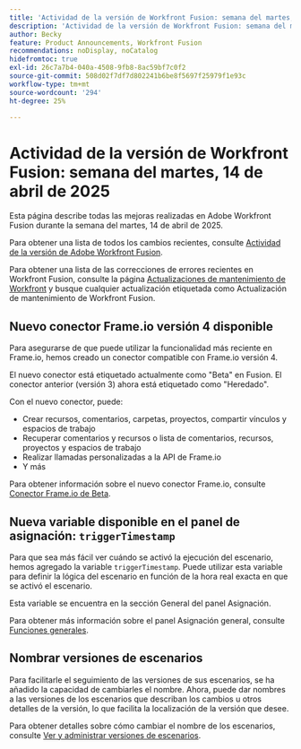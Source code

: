 ```yaml
---
title: 'Actividad de la versión de Workfront Fusion: semana del martes, 14 de abril de 2025'
description: 'Actividad de la versión de Workfront Fusion: semana del martes, 14 de abril de 2025'
author: Becky
feature: Product Announcements, Workfront Fusion
recommendations: noDisplay, noCatalog
hidefromtoc: true
exl-id: 26c7a7b4-040a-4508-9fb8-8ac59bf7c0f2
source-git-commit: 508d02f7df7d802241b6be8f5697f25979f1e93c
workflow-type: tm+mt
source-wordcount: '294'
ht-degree: 25%

---
```


# Actividad de la versión de Workfront Fusion: semana del martes, 14 de abril de 2025

Esta página describe todas las mejoras realizadas en Adobe Workfront Fusion durante la semana del martes, 14 de abril de 2025.

Para obtener una lista de todos los cambios recientes, consulte [Actividad de la versión de Adobe Workfront Fusion](/help/workfront-fusion/fusion-product-releases/fusion-release-activity.md).

Para obtener una lista de las correcciones de errores recientes en Workfront Fusion, consulte la página [Actualizaciones de mantenimiento de Workfront](https://experienceleague.adobe.com/en/docs/workfront-known-issues/releases/current-updates) y busque cualquier actualización etiquetada como Actualización de mantenimiento de Workfront Fusion.

## Nuevo conector Frame.io versión 4 disponible

Para asegurarse de que puede utilizar la funcionalidad más reciente en Frame.io, hemos creado un conector compatible con Frame.io versión 4.

El nuevo conector está etiquetado actualmente como &quot;Beta&quot; en Fusion. El conector anterior (versión 3) ahora está etiquetado como &quot;Heredado&quot;.

Con el nuevo conector, puede:

* Crear recursos, comentarios, carpetas, proyectos, compartir vínculos y espacios de trabajo
* Recuperar comentarios y recursos o lista de comentarios, recursos, proyectos y espacios de trabajo
* Realizar llamadas personalizadas a la API de Frame.io
* Y más

Para obtener información sobre el nuevo conector Frame.io, consulte [Conector Frame.io de Beta](/help/workfront-fusion/references/apps-and-modules/adobe-connectors/frame-io-modules-new.md).

## Nueva variable disponible en el panel de asignación: `triggerTimestamp`

Para que sea más fácil ver cuándo se activó la ejecución del escenario, hemos agregado la variable `triggerTimestamp`. Puede utilizar esta variable para definir la lógica del escenario en función de la hora real exacta en que se activó el escenario.

Esta variable se encuentra en la sección General del panel Asignación.

Para obtener más información sobre el panel Asignación general, consulte [Funciones generales](/help/workfront-fusion/references/mapping-panel/functions/general-functions.md).

## Nombrar versiones de escenarios

Para facilitarle el seguimiento de las versiones de sus escenarios, se ha añadido la capacidad de cambiarles el nombre. Ahora, puede dar nombres a las versiones de los escenarios que describan los cambios u otros detalles de la versión, lo que facilita la localización de la versión que desee.

Para obtener detalles sobre cómo cambiar el nombre de los escenarios, consulte [Ver y administrar versiones de escenarios](/help/workfront-fusion/manage-scenarios/restore-a-scenario-version.md).
